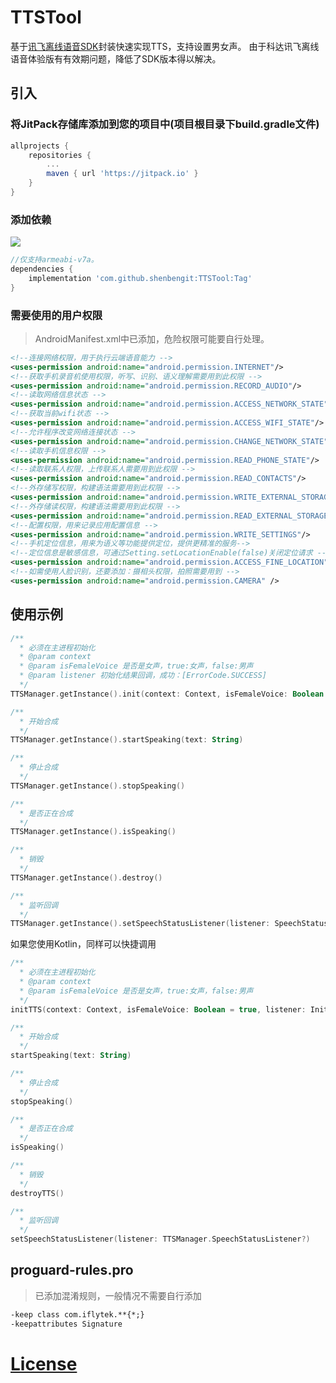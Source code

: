 # TTSTool
基于[讯飞离线语音SDK](https://www.xfyun.cn/doc/tts/online_tts/Android-SDK.html)封装快速实现TTS，支持设置男女声。
由于科达讯飞离线语音体验版有有效期问题，降低了SDK版本得以解决。
## 引入

### 将JitPack存储库添加到您的项目中(项目根目录下build.gradle文件)
```gradle
allprojects {
    repositories {
        ...
        maven { url 'https://jitpack.io' }
    }
}
```
### 添加依赖
[![](https://jitpack.io/v/shenbengit/TTSTool.svg)](https://jitpack.io/#shenbengit/TTSTool)
```gradle
//仅支持armeabi-v7a。
dependencies {
    implementation 'com.github.shenbengit:TTSTool:Tag'
}
```
### 需要使用的用户权限
> AndroidManifest.xml中已添加，危险权限可能要自行处理。
```xml
<!--连接网络权限，用于执行云端语音能力 -->
<uses-permission android:name="android.permission.INTERNET"/>
<!--获取手机录音机使用权限，听写、识别、语义理解需要用到此权限 -->
<uses-permission android:name="android.permission.RECORD_AUDIO"/>
<!--读取网络信息状态 -->
<uses-permission android:name="android.permission.ACCESS_NETWORK_STATE"/>
<!--获取当前wifi状态 -->
<uses-permission android:name="android.permission.ACCESS_WIFI_STATE"/>
<!--允许程序改变网络连接状态 -->
<uses-permission android:name="android.permission.CHANGE_NETWORK_STATE"/>
<!--读取手机信息权限 -->
<uses-permission android:name="android.permission.READ_PHONE_STATE"/>
<!--读取联系人权限，上传联系人需要用到此权限 -->
<uses-permission android:name="android.permission.READ_CONTACTS"/>
<!--外存储写权限，构建语法需要用到此权限 -->
<uses-permission android:name="android.permission.WRITE_EXTERNAL_STORAGE"/>
<!--外存储读权限，构建语法需要用到此权限 -->
<uses-permission android:name="android.permission.READ_EXTERNAL_STORAGE"/>
<!--配置权限，用来记录应用配置信息 -->
<uses-permission android:name="android.permission.WRITE_SETTINGS"/>
<!--手机定位信息，用来为语义等功能提供定位，提供更精准的服务-->
<!--定位信息是敏感信息，可通过Setting.setLocationEnable(false)关闭定位请求 -->
<uses-permission android:name="android.permission.ACCESS_FINE_LOCATION"/>
<!--如需使用人脸识别，还要添加：摄相头权限，拍照需要用到 -->
<uses-permission android:name="android.permission.CAMERA" />
```
## 使用示例

```kotlin
/**
  * 必须在主进程初始化
  * @param context
  * @param isFemaleVoice 是否是女声，true:女声，false:男声
  * @param listener 初始化结果回调，成功：[ErrorCode.SUCCESS]
  */
TTSManager.getInstance().init(context: Context, isFemaleVoice: Boolean = true, listener: InitListener? = null)

/**
  * 开始合成
  */
TTSManager.getInstance().startSpeaking(text: String)

/**
  * 停止合成
  */
TTSManager.getInstance().stopSpeaking()

/**
  * 是否正在合成
  */
TTSManager.getInstance().isSpeaking()

/**
  * 销毁
  */
TTSManager.getInstance().destroy()

/**
  * 监听回调
  */
TTSManager.getInstance().setSpeechStatusListener(listener: SpeechStatusListener?)

```

如果您使用Kotlin，同样可以快捷调用

```kotlin
/**
  * 必须在主进程初始化
  * @param context
  * @param isFemaleVoice 是否是女声，true:女声，false:男声
  */
initTTS(context: Context, isFemaleVoice: Boolean = true, listener: InitListener? = null)

/**
  * 开始合成
  */
startSpeaking(text: String)

/**
  * 停止合成
  */
stopSpeaking()

/**
  * 是否正在合成
  */
isSpeaking()

/**
  * 销毁
  */
destroyTTS()

/**
  * 监听回调
  */
setSpeechStatusListener(listener: TTSManager.SpeechStatusListener?)

```

## proguard-rules.pro
>  已添加混淆规则，一般情况不需要自行添加
```xml
-keep class com.iflytek.**{*;}
-keepattributes Signature
```

# [License](https://github.com/shenbengit/TTSTool/blob/master/LICENSE)
